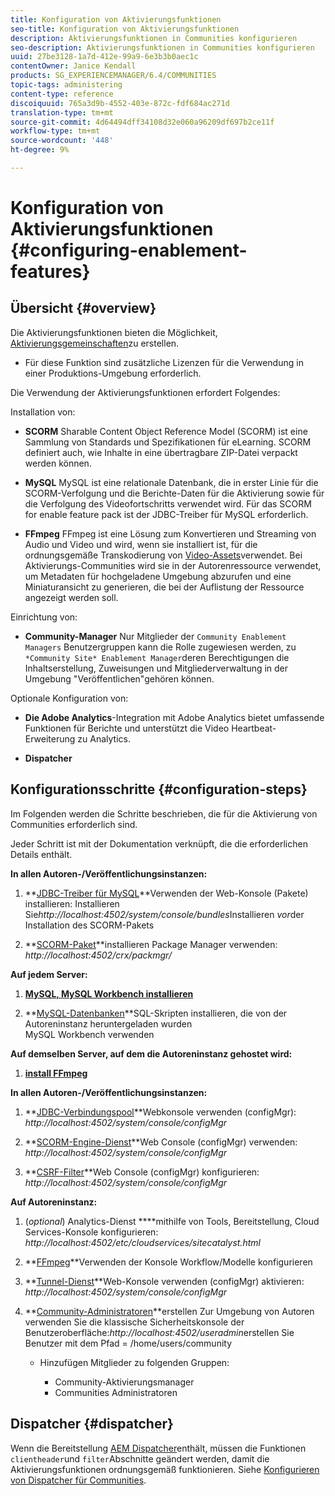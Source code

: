 ```yaml
---
title: Konfiguration von Aktivierungsfunktionen
seo-title: Konfiguration von Aktivierungsfunktionen
description: Aktivierungsfunktionen in Communities konfigurieren
seo-description: Aktivierungsfunktionen in Communities konfigurieren
uuid: 27be3128-1a7d-412e-99a9-6e3b3b0aec1c
contentOwner: Janice Kendall
products: SG_EXPERIENCEMANAGER/6.4/COMMUNITIES
topic-tags: administering
content-type: reference
discoiquuid: 765a3d9b-4552-403e-872c-fdf684ac271d
translation-type: tm+mt
source-git-commit: 4d64494dff34108d32e060a96209df697b2ce11f
workflow-type: tm+mt
source-wordcount: '448'
ht-degree: 9%

---
```



# Konfiguration von Aktivierungsfunktionen {#configuring-enablement-features}

## Übersicht {#overview}

Die Aktivierungsfunktionen bieten die Möglichkeit, [Aktivierungsgemeinschaften](overview.md#enablement-community)zu erstellen.

* Für diese Funktion sind zusätzliche Lizenzen für die Verwendung in einer Produktions-Umgebung erforderlich.

Die Verwendung der Aktivierungsfunktionen erfordert Folgendes:

Installation von:

* **SCORM** Sharable Content Object Reference Model (SCORM) ist eine Sammlung von Standards und Spezifikationen für eLearning. SCORM definiert auch, wie Inhalte in eine übertragbare ZIP-Datei verpackt werden können.

* **MySQL** MySQL ist eine relationale Datenbank, die in erster Linie für die SCORM-Verfolgung und die Berichte-Daten für die Aktivierung sowie für die Verfolgung des Videofortschritts verwendet wird. Für das SCORM for enable feature pack ist der JDBC-Treiber für MySQL erforderlich.

* **FFmpeg** FFmpeg ist eine Lösung zum Konvertieren und Streaming von Audio und Video und wird, wenn sie installiert ist, für die ordnungsgemäße Transkodierung von [Video-Assets](../../help/sites-authoring/default-components-foundation.md#video)verwendet. Bei Aktivierungs-Communities wird sie in der Autorenressource verwendet, um Metadaten für hochgeladene Umgebung abzurufen und eine Miniaturansicht zu generieren, die bei der Auflistung der Ressource angezeigt werden soll.

Einrichtung von:

* **Community-Manager** Nur Mitglieder der 
`Community Enablement Managers` Benutzergruppen kann die Rolle zugewiesen werden, zu `*Community Site* Enablement Manager`deren Berechtigungen die Inhaltserstellung, Zuweisungen und Mitgliederverwaltung in der Umgebung &quot;Veröffentlichen&quot;gehören können.

Optionale Konfiguration von:

* **Die Adobe Analytics**-Integration mit Adobe Analytics bietet umfassende Funktionen für Berichte und unterstützt die Video Heartbeat-Erweiterung zu Analytics.

* **Dispatcher**

## Konfigurationsschritte {#configuration-steps}

Im Folgenden werden die Schritte beschrieben, die für die Aktivierung von Communities erforderlich sind.

Jeder Schritt ist mit der Dokumentation verknüpft, die die erforderlichen Details enthält.

**In allen Autoren-/Veröffentlichungsinstanzen:**

1. **[JDBC-Treiber für MySQL](deploy-communities.md#jdbc-driver-for-mysql)**Verwenden der Web-Konsole (Pakete) installieren: 
Installieren Sie*http://localhost:4502/system/console/bundles*Installieren *vor*der Installation des SCORM-Pakets

1. **[SCORM-Paket](deploy-communities.md#scorm-package)**installieren Package Manager verwenden:
*http://localhost:4502/crx/packmgr/*

**Auf jedem Server:**

1. **[MySQL, MySQL Workbench installieren](mysql.md)**

1. **[MySQL-Datenbanken](mysql.md#database-setup)**SQL-Skripten installieren, die von der Autoreninstanz heruntergeladen wurden
\
   MySQL Workbench verwenden

**Auf demselben Server, auf dem die Autoreninstanz gehostet wird:**

1. **[install FFmpeg](ffmpeg.md)**

**In allen Autoren-/Veröffentlichungsinstanzen:**

1. **[JDBC-Verbindungspool](mysql.md#configure-jdbc-connections)**Webkonsole verwenden (configMgr):
*http://localhost:4502/system/console/configMgr*

1. **[SCORM-Engine-Dienst](mysql.md#aem-communities-scormengine-service)**Web Console (configMgr) verwenden:
*http://localhost:4502/system/console/configMgr*

1. **[CSRF-Filter](mysql.md#adobe-granite-csrf-filter)**Web Console (configMgr) konfigurieren:
*http://localhost:4502/system/console/configMgr*

**Auf Autoreninstanz:**

1. (*optional*) Analytics-Dienst **[](analytics.md)**mithilfe von Tools, Bereitstellung, Cloud Services-Konsole konfigurieren:
*http://localhost:4502/etc/cloudservices/sitecatalyst.html*

1. **[FFmpeg](ffmpeg.md#configure-ffmpeg-transcoding-service)**Verwenden der Konsole Workflow/Modelle konfigurieren

1. **[Tunnel-Dienst](deploy-communities.md#tunnel-service-on-author)**Web-Konsole verwenden (configMgr) aktivieren:
*http://localhost:4502/system/console/configMgr*

1. **[Community-Administratoren](users.md#creating-community-members)**erstellen Zur Umgebung von Autoren verwenden Sie die klassische Sicherheitskonsole der Benutzeroberfläche:*http://localhost:4502/useradmin*erstellen Sie Benutzer mit dem Pfad = /home/users/community

   * Hinzufügen Mitglieder zu folgenden Gruppen:

      * Community-Aktivierungsmanager
      * Communities Administratoren

## Dispatcher {#dispatcher}

Wenn die Bereitstellung [AEM Dispatcher](https://helpx.adobe.com/experience-manager/dispatcher/using/dispatcher.html)enthält, müssen die Funktionen `clientheader`und `filter`Abschnitte geändert werden, damit die Aktivierungsfunktionen ordnungsgemäß funktionieren. Siehe [Konfigurieren von Dispatcher für Communities](dispatcher.md#enablement).
